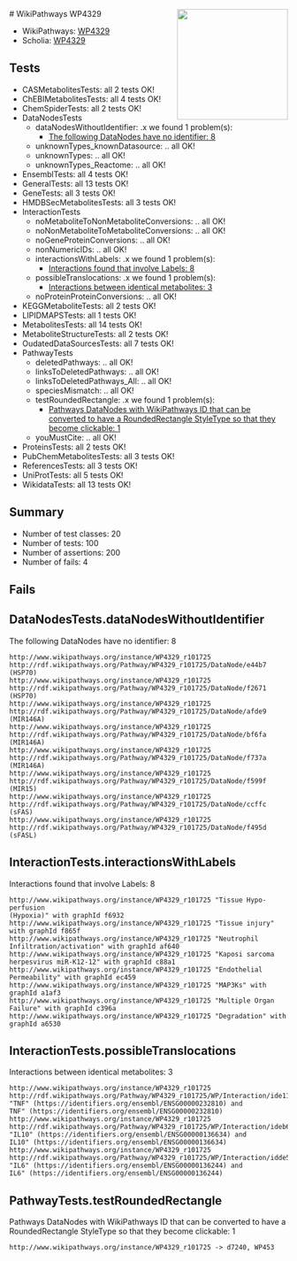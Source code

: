 <img style="float: right; width: 200px" src="https://upload.wikimedia.org/wikipedia/commons/thumb/8/83/Wplogo_with_text_500.png/640px-Wplogo_with_text_500.png" />
# WikiPathways WP4329

* WikiPathways: [WP4329](https://new.wikipathways.org/pathways/WP4329)
* Scholia: [WP4329](https://scholia.toolforge.org/wikipathways/WP4329)
## Tests
* CASMetabolitesTests: all 2 tests OK!
* ChEBIMetabolitesTests: all 4 tests OK!
* ChemSpiderTests: all 2 tests OK!
* DataNodesTests
    * dataNodesWithoutIdentifier: .x we found 1 problem(s):
        * [The following DataNodes have no identifier: 8](#d2d32fa7)
    * unknownTypes_knownDatasource: .. all OK!
    * unknownTypes: .. all OK!
    * unknownTypes_Reactome: .. all OK!
* EnsemblTests: all 4 tests OK!
* GeneralTests: all 13 tests OK!
* GeneTests: all 3 tests OK!
* HMDBSecMetabolitesTests: all 3 tests OK!
* InteractionTests
    * noMetaboliteToNonMetaboliteConversions: .. all OK!
    * noNonMetaboliteToMetaboliteConversions: .. all OK!
    * noGeneProteinConversions: .. all OK!
    * nonNumericIDs: .. all OK!
    * interactionsWithLabels: .x we found 1 problem(s):
        * [Interactions found that involve Labels: 8](#630d267f)
    * possibleTranslocations: .x we found 1 problem(s):
        * [Interactions between identical metabolites: 3](#d59038c6)
    * noProteinProteinConversions: .. all OK!
* KEGGMetaboliteTests: all 2 tests OK!
* LIPIDMAPSTests: all 1 tests OK!
* MetabolitesTests: all 14 tests OK!
* MetaboliteStructureTests: all 2 tests OK!
* OudatedDataSourcesTests: all 7 tests OK!
* PathwayTests
    * deletedPathways: .. all OK!
    * linksToDeletedPathways: .. all OK!
    * linksToDeletedPathways_All: .. all OK!
    * speciesMismatch: .. all OK!
    * testRoundedRectangle: .x we found 1 problem(s):
        * [Pathways DataNodes with WikiPathways ID that can be converted to have a RoundedRectangle StyleType so that they become clickable: 1](#9fbad3cb)
    * youMustCite: .. all OK!
* ProteinsTests: all 2 tests OK!
* PubChemMetabolitesTests: all 3 tests OK!
* ReferencesTests: all 3 tests OK!
* UniProtTests: all 5 tests OK!
* WikidataTests: all 13 tests OK!


## Summary

* Number of test classes: 20
* Number of tests: 100
* Number of assertions: 200
* Number of fails: 4

## Fails

<a name="d2d32fa7" />

## DataNodesTests.dataNodesWithoutIdentifier

The following DataNodes have no identifier: 8
```
http://www.wikipathways.org/instance/WP4329_r101725 http://rdf.wikipathways.org/Pathway/WP4329_r101725/DataNode/e44b7 (HSP70)
http://www.wikipathways.org/instance/WP4329_r101725 http://rdf.wikipathways.org/Pathway/WP4329_r101725/DataNode/f2671 (HSP70)
http://www.wikipathways.org/instance/WP4329_r101725 http://rdf.wikipathways.org/Pathway/WP4329_r101725/DataNode/afde9 (MIR146A)
http://www.wikipathways.org/instance/WP4329_r101725 http://rdf.wikipathways.org/Pathway/WP4329_r101725/DataNode/bf6fa (MIR146A)
http://www.wikipathways.org/instance/WP4329_r101725 http://rdf.wikipathways.org/Pathway/WP4329_r101725/DataNode/f737a (MIR146A)
http://www.wikipathways.org/instance/WP4329_r101725 http://rdf.wikipathways.org/Pathway/WP4329_r101725/DataNode/f599f (MIR15)
http://www.wikipathways.org/instance/WP4329_r101725 http://rdf.wikipathways.org/Pathway/WP4329_r101725/DataNode/ccffc (sFAS)
http://www.wikipathways.org/instance/WP4329_r101725 http://rdf.wikipathways.org/Pathway/WP4329_r101725/DataNode/f495d (sFASL)
```

<a name="630d267f" />

## InteractionTests.interactionsWithLabels

Interactions found that involve Labels: 8
```
http://www.wikipathways.org/instance/WP4329_r101725 "Tissue Hypo-perfusion
(Hypoxia)" with graphId f6932
http://www.wikipathways.org/instance/WP4329_r101725 "Tissue injury" with graphId f865f
http://www.wikipathways.org/instance/WP4329_r101725 "Neutrophil 
Infiltration/activation" with graphId af640
http://www.wikipathways.org/instance/WP4329_r101725 "Kaposi sarcoma herpesvirus miR-K12-12" with graphId c88a1
http://www.wikipathways.org/instance/WP4329_r101725 "Endothelial Permeability" with graphId ec459
http://www.wikipathways.org/instance/WP4329_r101725 "MAP3Ks" with graphId a1af3
http://www.wikipathways.org/instance/WP4329_r101725 "Multiple Organ Failure" with graphId c396a
http://www.wikipathways.org/instance/WP4329_r101725 "Degradation" with graphId a6530
```

<a name="d59038c6" />

## InteractionTests.possibleTranslocations

Interactions between identical metabolites: 3
```
http://www.wikipathways.org/instance/WP4329_r101725 http://rdf.wikipathways.org/Pathway/WP4329_r101725/WP/Interaction/ide115a15a "TNF" (https://identifiers.org/ensembl/ENSG00000232810) and 
TNF" (https://identifiers.org/ensembl/ENSG00000232810)
http://www.wikipathways.org/instance/WP4329_r101725 http://rdf.wikipathways.org/Pathway/WP4329_r101725/WP/Interaction/ideb635a68 "IL10" (https://identifiers.org/ensembl/ENSG00000136634) and 
IL10" (https://identifiers.org/ensembl/ENSG00000136634)
http://www.wikipathways.org/instance/WP4329_r101725 http://rdf.wikipathways.org/Pathway/WP4329_r101725/WP/Interaction/idde594339 "IL6" (https://identifiers.org/ensembl/ENSG00000136244) and 
IL6" (https://identifiers.org/ensembl/ENSG00000136244)
```

<a name="9fbad3cb" />

## PathwayTests.testRoundedRectangle

Pathways DataNodes with WikiPathways ID that can be converted to have a RoundedRectangle StyleType so that they become clickable: 1
```
http://www.wikipathways.org/instance/WP4329_r101725 -> d7240, WP453
 ```

